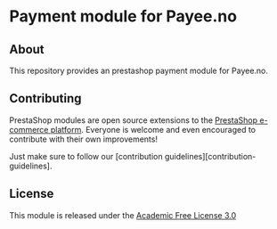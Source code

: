 # Payment module for Payee.no

## About

This repository provides an prestashop payment module for Payee.no.

## Contributing

PrestaShop modules are open source extensions to the [PrestaShop e-commerce platform][prestashop]. Everyone is welcome and even encouraged to contribute with their own improvements!

Just make sure to follow our [contribution guidelines][contribution-guidelines].

## License

This module is released under the [Academic Free License 3.0][AFL-3.0] 

[prestashop]: https://www.prestashop-project.org/
[AFL-3.0]: https://opensource.org/licenses/AFL-3.0
